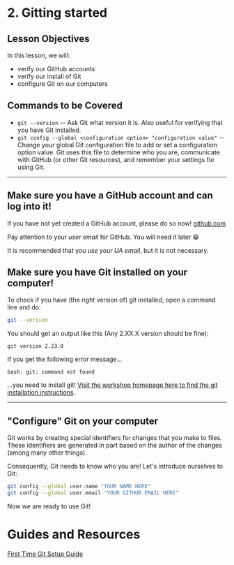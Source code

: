 # 2. Gitting started

## Lesson Objectives
In this lesson, we will:
- verify our GitHub accounts
- verify our install of Git
- configure Git on our computers

## Commands to be Covered
- `git --version` -- Ask Git what version it is. Also useful for verifying that you have Git installed.
- `git config --global <configuration option> "configuration value"` -- Change your global Git configuration file to add or set a configuration option value. Git uses this file to determine who you are, communicate with GitHub (or other Git resources), and remember your settings for using Git.

-------------------------------------------------------------------------------------------------------------
## Make sure you have a GitHub account and can log into it!
If you have not yet created a GitHub account, please do so now! [github.com](https://github.com)

Pay attention to your *user email* for GitHub. You will need it later :grin:

It is recommended that you *use your UA email*, but it is not necessary.

## Make sure you have Git installed on your computer!
To check if you have (the right version of) git installed, open a command line and do:

```bash
git --version
```

You should get an output like this (Any 2.XX.X version should be fine):

```text
git version 2.23.0
```

If you get the following error message...

```text
bash: git: command not found
```

...you need to install git! [Visit the workshop homepage here to find the git installation instructions](https://ua-carpentries-workshops.github.io/2019-10-26-Tucson/).

-------------------------------------------------------------------------------------------------------------
## "Configure" Git on your computer
Git works by creating special identifiers for changes that you make to files. These identifiers are generated in part based on the author of the changes (among many other things).

Consequently, Git needs to know who you are! Let's introduce ourselves to Git:

```bash
git config --global user.name "YOUR NAME HERE"
git config --global user.email "YOUR GITHUB EMAIL HERE"
```

Now we are ready to use Git!

# Guides and Resources

[First Time Git Setup Guide](https://git-scm.com/book/en/v2/Getting-Started-First-Time-Git-Setup)
